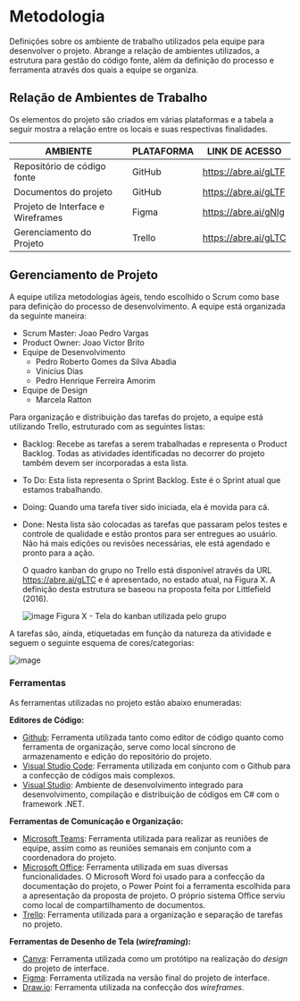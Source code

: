 # Metodologia
Definições sobre os ambiente de trabalho utilizados pela  equipe para desenvolver o projeto. Abrange a relação de ambientes utilizados, a estrutura para gestão do código fonte, além da definição do processo e ferramenta através dos quais a equipe se organiza.

## Relação de Ambientes de Trabalho
Os elementos do projeto são criados em várias plataformas e a tabela a seguir mostra a relação entre os locais e suas respectivas finalidades.

|AMBIENTE| PLATAFORMA | LINK DE ACESSO |
|--------------------|------------------------------------|----------------------------------------|
|Repositório de código fonte |GitHub | https://abre.ai/gLTF |
|Documentos do projeto | GitHub |  https://abre.ai/gLTF |
|Projeto de Interface e Wireframes | Figma | https://abre.ai/gNIg  |
|Gerenciamento do Projeto |Trello  | https://abre.ai/gLTC  |

## Gerenciamento de Projeto

A equipe utiliza metodologias ágeis, tendo escolhido o Scrum como base para definição do processo de desenvolvimento.
A equipe está organizada da seguinte maneira:

* Scrum Master: Joao Pedro Vargas
* Product Owner: Joao Victor Brito
* Equipe de Desenvolvimento
    * Pedro Roberto Gomes da Silva Abadia
    * Vinicius Dias
    * Pedro Henrique Ferreira Amorim
* Equipe de Design
    * Marcela Ratton
    

Para organização e distribuição das tarefas do projeto, a equipe está utilizando Trello, estruturado com as seguintes listas: 

* Backlog: Recebe as tarefas a serem trabalhadas e representa o Product Backlog. Todas as atividades identificadas no decorrer do projeto também devem ser incorporadas a esta lista.
* To Do: Esta lista representa o Sprint Backlog. Este é o Sprint atual que estamos trabalhando.
* Doing: Quando uma tarefa tiver sido iniciada, ela é movida para cá.
* Done: Nesta lista são colocadas as tarefas que passaram pelos testes e controle de qualidade e estão prontos para ser entregues ao usuário. Não há mais edições ou revisões necessárias, ele está agendado e pronto para a ação.

  O quadro kanban do grupo no Trello está disponível através da URL https://abre.ai/gLTC e é apresentado, no estado atual, na Figura X. A definição desta estrutura se baseou na proposta feita por Littlefield (2016).

   ![image](https://github.com/ICEI-PUC-Minas-PMV-ADS/pmv-ads-2023-2-e2-proj-int-t1-time3-matchlove/assets/128434710/192e1ca8-ee88-4a48-830a-36b7b3edc096)
                                            Figura X - Tela do kanban utilizada pelo grupo

  
A tarefas são, ainda, etiquetadas em função da natureza da atividade e seguem o seguinte esquema de cores/categorias:

![image](https://github.com/ICEI-PUC-Minas-PMV-ADS/pmv-ads-2023-2-e2-proj-int-t1-time3-matchlove/assets/128434710/dc76da49-03fd-4bf7-8496-1d097a0aef5b)


### Ferramentas
As ferramentas utilizadas no projeto estão abaixo enumeradas:

**Editores de Código:**
- [Github](https://github.com/): Ferramenta utilizada tanto como editor de código quanto como ferramenta de organização, serve como local síncrono de armazenamento e edição do repositório do projeto.
- [Visual Studio Code](https://code.visualstudio.com/): Ferramenta utilizada em conjunto com o Github para a confecção de códigos mais complexos.
- [Visual Studio](https://visualstudio.microsoft.com/pt-br/): Ambiente de desenvolvimento integrado para desenvolvimento, compilação e distribuição de códigos em C# com o framework .NET.

**Ferramentas de Comunicação e Organização:**
- [Microsoft Teams](https://www.microsoft.com/pt-br/microsoft-teams/group-chat-software): Ferramenta utilizada para realizar as reuniões de equipe, assim como as reuniões semanais em conjunto com a coordenadora do projeto.
- [Microsoft Office](https://www.office.com/): Ferramenta utilizada em suas diversas funcionalidades. O Microsoft Word foi usado para a confecção da documentação do projeto, o Power Point foi a ferramenta escolhida para a apresentação da proposta de projeto. O próprio sistema Office serviu como local de compartilhamento de documentos.
- [Trello](https://trello.com/b/2CjWAiZs/projeto-puc-grupo-3): Ferramenta utilizada para a organização e separação de tarefas no projeto.


**Ferramentas de Desenho de Tela (_wireframing_):**
- [Canva](https://www.canva.com/): Ferramenta utilizada como um protótipo na realização do _design_ do projeto de interface.
- [Figma](https://www.figma.com/): Ferramenta utilizada na versão final do projeto de interface.
- [Draw.io](https://drawio-app.com/): Ferramenta utilizada na confecção dos _wireframes_.


  
  


